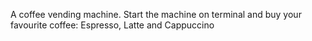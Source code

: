A coffee vending  machine.
Start the machine on terminal and buy your favourite coffee:
Espresso, Latte and Cappuccino